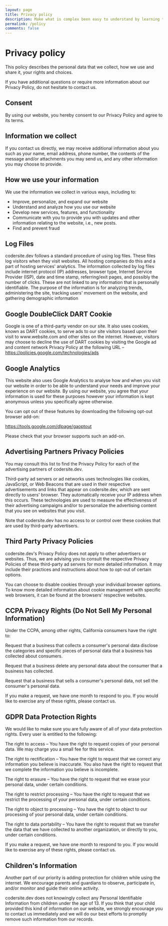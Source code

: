```yaml
---
layout: page
title: Privacy policy
description: Make what is complex been easy to understand by learning the fundamentals of computer science and software design
permalink: /policy
comments: false
---
```


<div class="container force-footer-to-bottom">
    <div class="row">
        <div class="col-md-12">
            <h1 class="post-title">Privacy policy</h1>
            <p>This policy describes the personal data that we collect, how we use and share it, your rights and choices.</p>
			<p>If you have additional questions or require more information about our Privacy Policy, do not hesitate to contact us.</p>
        </div>
    </div>
	<div class="row">
        <div class="col-md-12">
            <h2>Consent</h2>
            <p>By using our website, you hereby consent to our Privacy Policy and agree to its terms.</p>
        </div>
    </div>
	<div class="row">
        <div class="col-md-12">
            <h2>Information we collect</h2>
            <p>If you contact us directly, we may receive additional information about you such as your name, email address, phone number, the contents of the message and/or attachments you may send us, and any other information you may choose to provide.</p>
        </div>
    </div>
	<div class="row">
        <div class="col-md-12">
            <h2>How we use your information</h2>
            <p>We use the information we collect in various ways, including to:</p>
			<ul>
				<li>Improve, personalize, and expand our website</li>
				<li>Understand and analyze how you use our website</li>
				<li>Develop new services, features, and functionality</li>
				<li>Communicate with you to provide you with updates and other information relating to the website, i.e., new posts.</li>
				<li>Find and prevent fraud</li>
			</ul>
        </div>
    </div>
	<div class="row">
        <div class="col-md-12">
            <h2>Log Files</h2>
            <p>codersite.dev follows a standard procedure of using log files. These files log visitors when they visit websites. All hosting companies do this and a part of hosting services' analytics. The information collected by log files include internet protocol (IP) addresses, browser type, Internet Service Provider (ISP), date and time stamp, referring/exit pages, and possibly the number of clicks. These are not linked to any information that is personally identifiable. The purpose of the information is for analyzing trends, administering the site, tracking users' movement on the website, and gathering demographic information</p>
        </div>
    </div>
	<div class="row">
        <div class="col-md-12">
            <h2>Google DoubleClick DART Cookie</h2>
            <p>Google is one of a third-party vendor on our site. It also uses cookies, known as DART cookies, to serve ads to our site visitors based upon their visit to www.website.com and other sites on the internet. However, visitors may choose to decline the use of DART cookies by visiting the Google ad and content network Privacy Policy at the following URL – <a href="https://policies.google.com/technologies/ads" target="_blank">https://policies.google.com/technologies/ads</a></p>
        </div>
    </div>
	<div class="row">
        <div class="col-md-12">
            <h2>Google Analytics</h2>
            <p>This website also uses Google Analytics to analyse how and when you visit our website in order to be able to understand your needs and improve your experience on our website. By using our website, you agree that your information is used for these purposes however your information is kept anonymous unless you specifically agree otherwise.</p>
			<p>You can opt out of these features by downloading the following opt-out browser add-on:</p>
			<p><a href="https://tools.google.com/dlpage/gaoptout" target="_blank">https://tools.google.com/dlpage/gaoptout</a></p>		
			<p>Please check that your browser supports such an add-on.</p>
        </div>
    </div>
	<div class="row">
        <div class="col-md-12">
            <h2>Advertising Partners Privacy Policies</h2>
            <p>You may consult this list to find the Privacy Policy for each of the advertising partners of codersite.dev.</p>
			<p>Third-party ad servers or ad networks uses technologies like cookies, JavaScript, or Web Beacons that are used in their respective advertisements and links that appear on codersite.dev, which are sent directly to users' browser. They automatically receive your IP address when this occurs. These technologies are used to measure the effectiveness of their advertising campaigns and/or to personalize the advertising content that you see on websites that you visit.</p>
			<p>Note that codersite.dev has no access to or control over these cookies that are used by third-party advertisers.</p>
        </div>
    </div>
	<div class="row">
        <div class="col-md-12">
            <h2>Third Party Privacy Policies</h2>
            <p>codersite.dev's Privacy Policy does not apply to other advertisers or websites. Thus, we are advising you to consult the respective Privacy Policies of these third-party ad servers for more detailed information. It may include their practices and instructions about how to opt-out of certain options.</p>
			<p>You can choose to disable cookies through your individual browser options. To know more detailed information about cookie management with specific web browsers, it can be found at the browsers' respective websites.</p>
        </div>
    </div>
	<div class="row">
        <div class="col-md-12">
			<h2>CCPA Privacy Rights (Do Not Sell My Personal Information)</h2>
			<p>Under the CCPA, among other rights, California consumers have the right to:</p>
			<p>Request that a business that collects a consumer's personal data disclose the categories and specific pieces of personal data that a business has collected about consumers.</p>
			<p>Request that a business delete any personal data about the consumer that a business has collected.</p>
			<p>Request that a business that sells a consumer's personal data, not sell the consumer's personal data.</p>
			<p>If you make a request, we have one month to respond to you. If you would like to exercise any of these rights, please contact us.</p>
        </div>
    </div>
	<div class="row">
        <div class="col-md-12">
			<h2>GDPR Data Protection Rights</h2>
			<p>We would like to make sure you are fully aware of all of your data protection rights. Every user is entitled to the following:</p>
			<p>The right to access – You have the right to request copies of your personal data. We may charge you a small fee for this service.</p>
			<p>The right to rectification – You have the right to request that we correct any information you believe is inaccurate. You also have the right to request that we complete the information you believe is incomplete.</p>
			<p>The right to erasure – You have the right to request that we erase your personal data, under certain conditions.</p>
			<p>The right to restrict processing – You have the right to request that we restrict the processing of your personal data, under certain conditions.</p>
			<p>The right to object to processing – You have the right to object to our processing of your personal data, under certain conditions.</p>
			<p>The right to data portability – You have the right to request that we transfer the data that we have collected to another organization, or directly to you, under certain conditions.</p>
			<p>If you make a request, we have one month to respond to you. If you would like to exercise any of these rights, please contact us.</p>
        </div>
    </div>
	<div class="row">
        <div class="col-md-12">
			<h2>Children's Information</h2>
			<p>Another part of our priority is adding protection for children while using the internet. We encourage parents and guardians to observe, participate in, and/or monitor and guide their online activity.</p>
			<p>codersite.dev does not knowingly collect any Personal Identifiable Information from children under the age of 13. If you think that your child provided this kind of information on our website, we strongly encourage you to contact us immediately and we will do our best efforts to promptly remove such information from our records.</p>
        </div>
    </div>
</div>